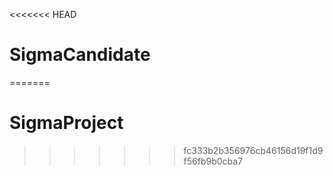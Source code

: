 <<<<<<< HEAD
# SigmaCandidate
=======
# SigmaProject
>>>>>>> fc333b2b356976cb46156d19f1d9f56fb9b0cba7
